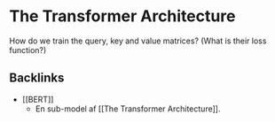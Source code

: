 # The Transformer Architecture
How do we train the query, key and value matrices? (What is their loss function?)



## Backlinks
* [[BERT]]
	* En sub-model af [[The Transformer Architecture]].

<!-- #anki/deck/ML -->

<!-- {BearID:7BD973E9-6936-47C0-853E-FAEAFF3CB9CD-63103-0000BB0D99388E6E} -->
